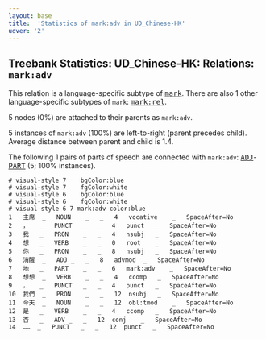 ```yaml
---
layout: base
title:  'Statistics of mark:adv in UD_Chinese-HK'
udver: '2'
---
```


## Treebank Statistics: UD_Chinese-HK: Relations: `mark:adv`

This relation is a language-specific subtype of <tt><a href="zh_hk-dep-mark.html">mark</a></tt>.
There are also 1 other language-specific subtypes of `mark`: <tt><a href="zh_hk-dep-mark-rel.html">mark:rel</a></tt>.

5 nodes (0%) are attached to their parents as `mark:adv`.

5 instances of `mark:adv` (100%) are left-to-right (parent precedes child).
Average distance between parent and child is 1.4.

The following 1 pairs of parts of speech are connected with `mark:adv`: <tt><a href="zh_hk-pos-ADJ.html">ADJ</a></tt>-<tt><a href="zh_hk-pos-PART.html">PART</a></tt> (5; 100% instances).


~~~ conllu
# visual-style 7	bgColor:blue
# visual-style 7	fgColor:white
# visual-style 6	bgColor:blue
# visual-style 6	fgColor:white
# visual-style 6 7 mark:adv	color:blue
1	主席	_	NOUN	_	_	4	vocative	_	SpaceAfter=No
2	，	_	PUNCT	_	_	4	punct	_	SpaceAfter=No
3	我	_	PRON	_	_	4	nsubj	_	SpaceAfter=No
4	想	_	VERB	_	_	0	root	_	SpaceAfter=No
5	你	_	PRON	_	_	8	nsubj	_	SpaceAfter=No
6	清醒	_	ADJ	_	_	8	advmod	_	SpaceAfter=No
7	地	_	PART	_	_	6	mark:adv	_	SpaceAfter=No
8	想想	_	VERB	_	_	4	ccomp	_	SpaceAfter=No
9	，	_	PUNCT	_	_	4	punct	_	SpaceAfter=No
10	我們	_	PRON	_	_	12	nsubj	_	SpaceAfter=No
11	今天	_	NOUN	_	_	12	obl:tmod	_	SpaceAfter=No
12	是	_	VERB	_	_	4	ccomp	_	SpaceAfter=No
13	否	_	ADV	_	_	12	conj	_	SpaceAfter=No
14	……	_	PUNCT	_	_	12	punct	_	SpaceAfter=No

~~~


